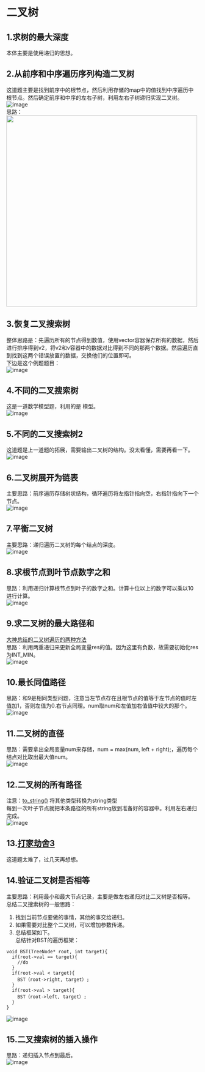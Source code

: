 # 二叉树  
## 1.求树的最大深度  
本体主要是使用递归的思想。  
## 2.从前序和中序遍历序列构造二叉树  
这道题主要是找到前序中的根节点，然后利用存储的map中的值找到中序遍历中根节点。然后确定前序和中序的左右子树，利用左右子树递归实现二叉树。  
![image](https://user-images.githubusercontent.com/39455551/165087395-9c67c267-0f10-4a46-ab0b-b377bd2e61e0.png)  
思路：  
<img src="https://user-images.githubusercontent.com/39455551/165094225-6990ca83-183d-46b7-b0c8-d2c6da24a21e.png" width="500">  

## 3.恢复二叉搜索树  
整体思路是：先遍历所有的节点得到数值，使用vector容器保存所有的数据，然后进行排序得到v2，将v2和v容器中的数据对比得到不同的那两个数据。然后遍历直到找到这两个错误放置的数据，交换他们的位置即可。  
下边是这个例题题目：  
![image](https://user-images.githubusercontent.com/39455551/165429082-5b0f8ccd-38a1-44d8-b524-73647b5b1915.png)  
## 4.不同的二叉搜索树  
这是一道数学模型题，利用的是  模型。  
![image](https://user-images.githubusercontent.com/39455551/165434838-2606c09c-75ed-4ebd-8307-db2bad2fd6ab.png)  
## 5.不同的二叉搜索树2  
这道题是上一道题的拓展，需要输出二叉树的结构。没太看懂，需要再看一下。  
![image](https://user-images.githubusercontent.com/39455551/165664047-3eba06ba-4780-4595-b1d5-3cadccf1c991.png)  
## 6.二叉树展开为链表  
主要思路：前序遍历存储树状结构，循环遍历将左指针指向空，右指针指向下一个节点。  
![image](https://user-images.githubusercontent.com/39455551/165670157-435c8bc4-4ab5-4511-bf4d-3a7e8a7e7a93.png)  
## 7.平衡二叉树  
主要思路：递归遍历二叉树的每个结点的深度。  
![image](https://user-images.githubusercontent.com/39455551/165937292-0b5aef9b-f8c4-4fbb-a629-6558988cc7bc.png)  
## 8.求根节点到叶节点数字之和  
思路：利用递归计算根节点到叶子的数字之和。计算十位以上的数字可以乘以10进行计算。  
![image](https://user-images.githubusercontent.com/39455551/165973535-8c9577c2-3a21-4716-b4fb-7c80af79e779.png)  
## 9.求二叉树的最大路径和  
[大神总结的二叉树遍历的两种方法](https://leetcode-cn.com/problems/path-sum-ii/solution/yi-pian-wen-zhang-jie-jue-suo-you-er-cha-oo63/)  
思路：利用两重递归来更新全局变量res的值。因为这里有负数，故需要初始化res为INT_MIN。  
![image](https://user-images.githubusercontent.com/39455551/166130356-4dc45657-1b88-4709-ae5e-3420eb213fd0.png)  
## 10.最长同值路径  
思路：和9是相同类型问题，注意当左节点存在且根节点的值等于左节点的值时左值加1，否则左值为0.右节点同理。num取num和左值加右值值中较大的那个。  
![image](https://user-images.githubusercontent.com/39455551/166137197-93d2a050-c223-41b8-a7ee-869b24f17774.png)
## 11.二叉树的直径  
思路：需要拿出全局变量num来存储，num = max(num, left + right);，遍历每个结点对比取出最大值num。  
![image](https://user-images.githubusercontent.com/39455551/166206509-8574331c-b41d-4c2e-818c-2eb73c44039e.png)  
## 12.二叉树的所有路径  
注意：[to_string()](http://cplusplus.com/reference/string/to_string/?kw=to_string) 将其他类型转换为string类型  
每到一次叶子节点就把本条路径的所有string放到准备好的容器中。利用左右递归完成。  
![image](https://user-images.githubusercontent.com/39455551/166246852-e52ac859-5aac-4f1e-b69e-148def1b061c.png)  
## 13.[打家劫舍3](https://leetcode-cn.com/problems/house-robber-iii/)  
这道题太难了，过几天再想想。  
## 14.验证二叉树是否相等  
主要思路：利用最小和最大节点记录，主要是做左右递归对比二叉树是否相等。 
总结二叉搜索树的一般思路：  
1. 找到当前节点要做的事情，其他的事交给递归。  
2. 如果需要对比整个二叉树，可以增加参数传递。  
3. 总结框架如下。  
总结针对BST的遍历框架：  
```
void BST(TreeNode* root, int target){
  if(root->val == target){
    //do
  }
  if(root->val < target){
    BST（root->right, target）;
  }
  if(root->val > target){
    BST（root->left, target）;
  }
}
```
![image](https://user-images.githubusercontent.com/39455551/166960207-913b5b04-b807-4632-8c47-d3371a15d916.png)
## 15.二叉搜索树的插入操作  
思路：递归插入节点到最后。  
![image](https://user-images.githubusercontent.com/39455551/166960382-a2249a31-8efa-4caf-ac34-021642d6502e.png)









